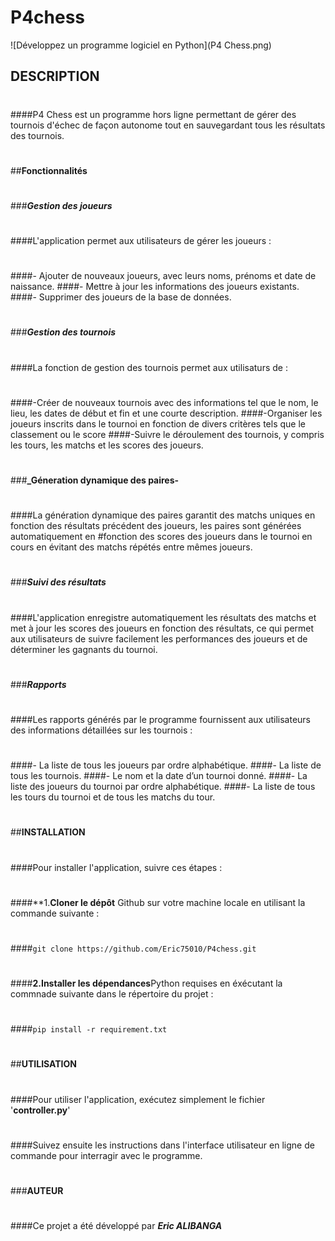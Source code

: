 # P4chess
![Développez un programme logiciel en Python](P4 Chess.png)
## **DESCRIPTION**
#
####P4 Chess est un programme hors ligne permettant de gérer des tournois d'échec de façon autonome tout en sauvegardant tous les résultats des tournois.
#
#
##**Fonctionnalités**
#

###**_Gestion des joueurs_**
#

####L'application permet aux utilisateurs de gérer les joueurs : 
#
####- Ajouter de nouveaux joueurs, avec leurs noms, prénoms et date de naissance.
####- Mettre à jour les informations des joueurs existants.
####- Supprimer des joueurs de la base de données.
#
###**_Gestion des tournois_**
#
####La fonction de gestion des tournois permet aux utilisaturs de : 
#
####-Créer de nouveaux tournois avec des informations tel que le nom, le lieu, les dates de début et fin et une courte description.
####-Organiser les joueurs inscrits dans le tournoi en fonction de divers critères tels que le classement ou le score
####-Suivre le déroulement des tournois, y compris les tours, les matchs et les scores des joueurs.
#
###**_Géneration dynamique des paires-**
#
####La génération dynamique des paires garantit des matchs uniques en fonction des résultats précédent des joueurs, les paires sont générées automatiquement en #fonction des scores des joueurs dans le tournoi en cours en évitant des matchs répétés entre mêmes joueurs.
#
###**_Suivi des résultats_**
#
####L'application enregistre automatiquement les résultats des matchs et met à jour les scores des joueurs en fonction des résultats, ce qui permet aux utilisateurs de suivre facilement les performances des joueurs et de déterminer les gagnants du tournoi.
#
###**_Rapports_**
#
####Les rapports générés par le programme fournissent aux utilisateurs des informations détaillées sur les tournois :
#
####- La liste de tous les joueurs par ordre alphabétique.
####- La liste de tous les tournois.
####- Le nom et la date d’un tournoi donné.
####- La liste des joueurs du tournoi par ordre alphabétique.
####- La liste de tous les tours du tournoi et de tous les matchs du tour.
#
##**INSTALLATION**
#
####Pour installer l'application, suivre ces étapes : 
#
####**1.**Cloner le dépôt** Github sur votre machine locale en utilisant la commande suivante :
#
####```git clone https://github.com/Eric75010/P4chess.git```
#
####**2.Installer les dépendances**Python requises en éxécutant la commnade suivante dans le répertoire du projet :
#
####```pip install -r requirement.txt```
#
#
##**UTILISATION**
#
####Pour utiliser l'application, exécutez simplement le fichier '**__controller.py__**'
#
####Suivez ensuite les instructions dans l'interface utilisateur en ligne de commande pour interragir avec le programme.
#
#
###**AUTEUR**
#
####Ce projet a été développé par **_Eric ALIBANGA_**

